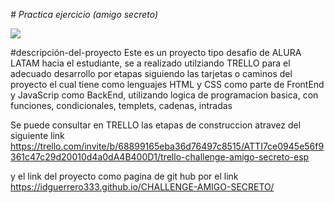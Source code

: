 <em> # Practica ejercicio (amigo secreto) </em>
<p align="left">
<img src="https://img.shields.io/badge/STATUS-%20FINALIZADO-green">
</p>

#descripción-del-proyecto
Este es un proyecto tipo desafio de ALURA LATAM hacia el estudiante,
se a realizado utilziando TRELLO para el adecuado desarrollo por etapas
siguiendo las tarjetas o caminos del proyecto el cual tiene como lenguajes
HTML y CSS como parte de FrontEnd y JavaScrip como BackEnd, utilizando logica
de programacion basica, con funciones, condicionales, templets, cadenas, intradas

Se puede consultar en TRELLO las etapas de construccion atravez del siguiente link
https://trello.com/invite/b/68899165eba36d76497c8515/ATTI7ce0945e56f9361c47c29d20010d4a0dA4B400D1/trello-challenge-amigo-secreto-esp

y el link del proyecto como pagina de git hub por el link
https://idguerrero333.github.io/CHALLENGE-AMIGO-SECRETO/
